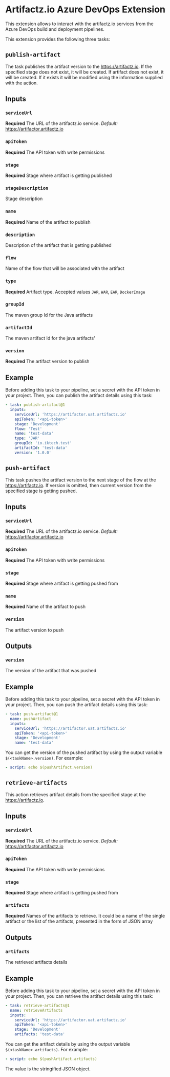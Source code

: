 # Artifactz.io Azure DevOps Extension 

This extension allows to interact with the artifactz.io services from the Azure DevOps build and deployment pipelines.

This extension provides the following three tasks:

## `publish-artifact`
The task publishes the artifact version to the https://artifactz.io.
If the specified stage does not exist, it will be created.
If artifact does not exist, it will be created. If it exists it will be modified using the information supplied with
the action.

## Inputs
### `serviceUrl`
**Required** The URL of the artifactz.io service.
*Default:* https://artifactor.artifactz.io

### `apiToken`
**Required** The API token with write permissions

### `stage`
**Required** Stage where artifact is getting published

### `stageDescription`
Stage description

### `name`
**Required** Name of the artifact to publish

### `description`
Description of the artifact that is getting published

### `flow`
Name of the flow that will be associated with the artifact

### `type`
**Required** Artifact type. Accepted values `JAR`, `WAR`, `EAR`, `DockerImage`

### `groupId`
The maven group Id for the Java artifacts

### `artifactId`
The maven artifact Id for the java artifacts'

### `version`
**Required** The artifact version to publish

## Example
Before adding this task to your pipeline, set a secret with the API token in your project.
Then, you can publish the artifact details using this task:
```yaml
- task: publish-artifact@1
  inputs:
    serviceUrl: 'https://artifactor.uat.artifactz.io'
    apiToken: '<api-token>'
    stage: 'Development'
    flow: 'Test'
    name: 'test-data'
    type: 'JAR'
    groupId: 'io.iktech.test'
    artifactId: 'test-data'
    version: '1.0.0'
```

## `push-artifact`
This task pushes the artifact version to the next stage of the flow at the https://artifactz.io.
If version is omitted, then current version from the specified stage is getting pushed.

## Inputs
### `serviceUrl`
**Required** The URL of the artifactz.io service.
*Default:* https://artifactor.artifactz.io

### `apiToken`
**Required** The API token with write permissions

### `stage`
**Required** Stage where artifact is getting pushed from

### `name`
**Required** Name of the artifact to push

### `version`
The artifact version to push

## Outputs
### `version`
The version of the artifact that was pushed

## Example
Before adding this task to your pipeline, set a secret with the API token in your project.
Then, you can push the artifact details using this task:
```yaml
- task: push-artifact@1
  name: pushArtifact
  inputs:
    serviceUrl: 'https://artifactor.uat.artifactz.io'
    apiToken: '<api-token>'
    stage: 'Development'
    name: 'test-data'
```
You can get the version of the pushed artifact by using the output variable `$(<taskName>.version)`.
For example:
```yaml
- script: echo $(pushArtifact.version)
```

## `retrieve-artifacts`
This action retrieves artifact details from the specified stage at the https://artifactz.io.

## Inputs
### `serviceUrl`
**Required** The URL of the artifactz.io service.
*Default:* https://artifactor.artifactz.io

### `apiToken`
**Required** The API token with write permissions

### `stage`
**Required** Stage where artifact is getting pushed from

### `artifacts`
**Required** Names of the artifacts to retrieve. It could be a name of the single artifact or the list of the artifacts,
presented in the form of JSON array

## Outputs
### `artifacts`
The retrieved artifacts details

## Example
Before adding this task to your pipeline, set a secret with the API token in your project.
Then, you can retrieve the artifact details using this task:
```yaml
- task: retrieve-artifacts@1
  name: retrieveArtifacts
  inputs:
    serviceUrl: 'https://artifactor.uat.artifactz.io'
    apiToken: '<api-token>'
    stage: 'Development'
    artifacts: 'test-data'
```
You can get the artifact details by using the output variable `$(<taskName>.artifacts)`.
For example:
```yaml
- script: echo $(pushArtifact.artifacts)
```
The value is the stringified JSON object. 
